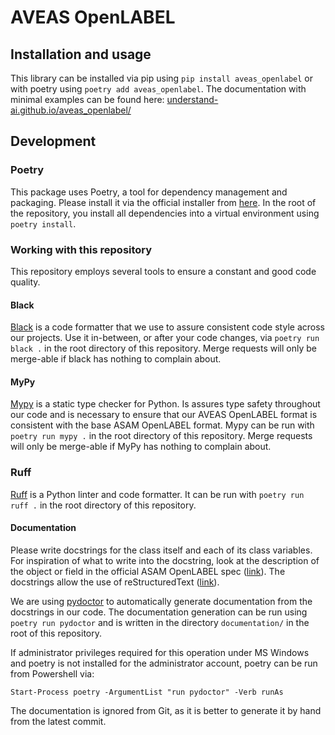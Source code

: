 # AVEAS OpenLABEL

## Installation and usage

This library can be installed via pip using `pip install aveas_openlabel` or with poetry using `poetry add aveas_openlabel`.
The documentation with minimal examples can be found here: [understand-ai.github.io/aveas_openlabel/](https://understand-ai.github.io/aveas_openlabel/)


## Development
### Poetry
This package uses Poetry, a tool for dependency management and packaging. 
Please install it via the official installer from [here](https://python-poetry.org/docs/).
In the root of the repository, you install all dependencies into a virtual environment using `poetry install`. 

### Working with this repository
This repository employs several tools to ensure a constant and good code quality. 

#### Black
[Black](https://black.readthedocs.io/en/stable/index.html) is a code formatter that we use to assure consistent code style across our projects. 
Use it in-between, or after your code changes, via `poetry run black .` in the root directory of this repository. 
Merge requests will only be merge-able if black has nothing to complain about. 

#### MyPy
[Mypy](https://mypy.readthedocs.io/en/stable/) is a static type checker for Python. 
Is assures type safety throughout our code and is necessary to ensure that our AVEAS OpenLABEL format is consistent 
with the base ASAM OpenLABEL format. 
Mypy can be run with `poetry run mypy .` in the root directory of this repository.
Merge requests will only be merge-able if MyPy has nothing to complain about. 

### Ruff
[Ruff](https://docs.astral.sh/ruff/) is a Python linter and code formatter.
It can be run with `poetry run ruff .` in the root directory of this repository.

#### Documentation
Please write docstrings for the class itself and each of its class variables. 
For inspiration of what to write into the docstring, look at the description of the object or field 
in the official ASAM OpenLABEL spec ([link](https://www.asam.net/project-detail/asam-openlabel-v100/)). 
The docstrings allow the use of reStructuredText ([link](https://pydoctor.readthedocs.io/en/latest/docformat/restructuredtext.html)).

We are using [pydoctor](https://pydoctor.readthedocs.io/en/latest/index.html) to automatically generate documentation from the docstrings in our code. 
The documentation generation can be run using `poetry run pydoctor` and is written in the directory `documentation/` 
in the root of this repository.

If administrator privileges required for this operation under MS Windows and poetry is not installed for the administrator account, poetry can be run from Powershell via:

```Start-Process poetry -ArgumentList "run pydoctor" -Verb runAs```

The documentation is ignored from Git, as it is better to generate it by hand from the latest commit. 
